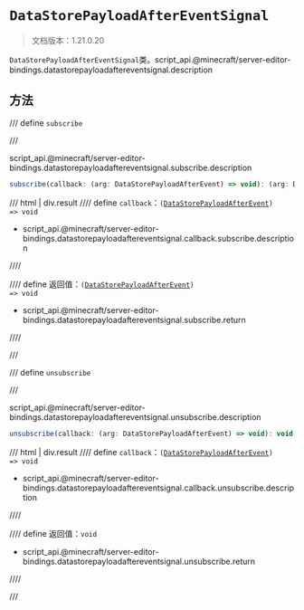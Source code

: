 # `DataStorePayloadAfterEventSignal`

> 文档版本：1.21.0.20

`DataStorePayloadAfterEventSignal`类。script_api.@minecraft/server-editor-bindings.datastorepayloadaftereventsignal.description

## 方法

/// define
`subscribe`


///

script_api.@minecraft/server-editor-bindings.datastorepayloadaftereventsignal.subscribe.description

```js
subscribe(callback: (arg: DataStorePayloadAfterEvent) => void): (arg: DataStorePayloadAfterEvent) => void
```

/// html | div.result
//// define
`callback`：<code>(<a href="../datastorepayloadafterevent/">DataStorePayloadAfterEvent</a>) =&gt; void</code>

- script_api.@minecraft/server-editor-bindings.datastorepayloadaftereventsignal.callback.subscribe.description


////

//// define
返回值：<code>(<a href="../datastorepayloadafterevent/">DataStorePayloadAfterEvent</a>) =&gt; void</code>

- script_api.@minecraft/server-editor-bindings.datastorepayloadaftereventsignal.subscribe.return


////

///


/// define
`unsubscribe`


///

script_api.@minecraft/server-editor-bindings.datastorepayloadaftereventsignal.unsubscribe.description

```js
unsubscribe(callback: (arg: DataStorePayloadAfterEvent) => void): void
```

/// html | div.result
//// define
`callback`：<code>(<a href="../datastorepayloadafterevent/">DataStorePayloadAfterEvent</a>) =&gt; void</code>

- script_api.@minecraft/server-editor-bindings.datastorepayloadaftereventsignal.callback.unsubscribe.description


////

//// define
返回值：`void`

- script_api.@minecraft/server-editor-bindings.datastorepayloadaftereventsignal.unsubscribe.return


////

///

